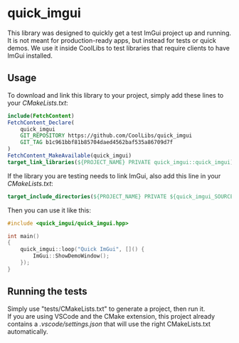 # quick_imgui

This library was designed to quickly get a test ImGui project up and running. It is not meant for production-ready apps, but instead for tests or quick demos. We use it inside CoolLibs to test libraries that require clients to have ImGui installed.

## Usage

To download and link this library to your project, simply add these lines to your *CMakeLists.txt*:
```cmake
include(FetchContent)
FetchContent_Declare(
    quick_imgui
    GIT_REPOSITORY https://github.com/CoolLibs/quick_imgui
    GIT_TAG b1c961bbf81b85704daed4562baf535a86709d7f
)
FetchContent_MakeAvailable(quick_imgui)
target_link_libraries(${PROJECT_NAME} PRIVATE quick_imgui::quick_imgui)
```
If the library you are testing needs to link ImGui, also add this line in your *CMakeLists.txt*:
```cmake
target_include_directories(${PROJECT_NAME} PRIVATE ${quick_imgui_SOURCE_DIR}/lib)
```
Then you can use it like this:
```cpp
#include <quick_imgui/quick_imgui.hpp>

int main()
{
    quick_imgui::loop("Quick ImGui", []() {
        ImGui::ShowDemoWindow();
    });
}
```

## Running the tests

Simply use "tests/CMakeLists.txt" to generate a project, then run it.<br/>
If you are using VSCode and the CMake extension, this project already contains a *.vscode/settings.json* that will use the right CMakeLists.txt automatically.
